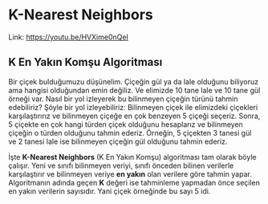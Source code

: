 # K-Nearest Neighbors

Link: https://youtu.be/HVXime0nQeI

## K En Yakın Komşu Algoritması

Bir çiçek bulduğumuzu düşünelim. Çiçeğin gül ya da lale olduğunu biliyoruz ama hangisi olduğundan emin değiliz. Ve elimizde 10 tane lale ve 10 tane gül örneği var. Nasıl bir yol izleyerek bu bilinmeyen çiçeğin türünü tahmin edebiliriz? Şöyle bir yol izleyebiliriz: Bilinmeyen çiçek ile elimizdeki çiçekleri karşılaştırırız ve bilinmeyen çiçeğe en çok benzeyen 5 çiçeği seçeriz. Sonra, 5 çiçekte en çok hangi türden çiçek olduğunu hesaplarız ve bilinmeyen çiçeğin o türden olduğunu tahmin ederiz. Örneğin, 5 çiçekten 3 tanesi gül ve 2 tanesi lale ise bilinmeyen çiçeğin gül olduğunu tahmin ederiz. <br>

İşte **K-Nearest Neighbors** (K En Yakın Komşu) algoritması tam olarak böyle çalışır. Yeni ve sınıfı bilinmeyen veriyi, sınıfı önceden bilinen verilerle karşılaştırır ve bilinmeyen veriye **en yakın** olan verilere göre tahmin yapar. Algoritmanın adında geçen **K** değeri ise tahminleme yapmadan önce seçilen en yakın verilerin sayısıdır. Yani çiçek örneğinde bu sayı 5 idi. 
